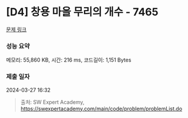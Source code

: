 # [D4] 창용 마을 무리의 개수 - 7465 

[문제 링크](https://swexpertacademy.com/main/code/problem/problemDetail.do?contestProbId=AWngfZVa9XwDFAQU) 

### 성능 요약

메모리: 55,860 KB, 시간: 216 ms, 코드길이: 1,151 Bytes

### 제출 일자

2024-03-27 16:32



> 출처: SW Expert Academy, https://swexpertacademy.com/main/code/problem/problemList.do